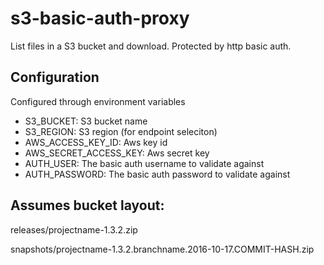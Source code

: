 # s3-basic-auth-proxy
List files in a S3 bucket and download. Protected by http basic auth.

## Configuration
Configured through environment variables
* S3_BUCKET: S3 bucket name
* S3_REGION: S3 region (for endpoint seleciton)
* AWS_ACCESS_KEY_ID: Aws key id
* AWS_SECRET_ACCESS_KEY: Aws secret key
* AUTH_USER: The basic auth username to validate against
* AUTH_PASSWORD: The basic auth password to validate against

## Assumes bucket layout:
releases/projectname-1.3.2.zip

snapshots/projectname-1.3.2.branchname.2016-10-17.COMMIT-HASH.zip
